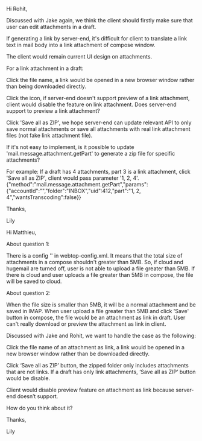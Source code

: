 Hi Rohit,

Discussed with Jake again, we think the client should firstly make sure that user can edit attachments in a draft.

If generating a link by server-end, it's difficult for client to translate a link text in mail body into a link attachment of compose window.

The client would remain current UI design on attachments.

For a link attachment in a draft:

Click the file name, a link would be opened in a new browser window rather than being downloaded directly.

Click the icon, if server-end doesn't support preview of a link attachment, client would disable the feature on link attachment.  Does server-end support to preview a link attachment?

Click 'Save all as ZIP', we hope server-end can update relevant API to only save normal attachments or save all attachments with real link attachment files (not fake link attachment file). 

If it's not easy to implement, is it possible to update 'mail.message.attachment.getPart' to generate a zip file for specific attachments?

For example: 
If a draft has 4 attachments, part 3 is a link attachment, click 'Save all as ZIP', client would pass parameter '1, 2, 4'.
{"method":"mail.message.attachment.getPart","params":{"accountId":"","folder":"INBOX","uid":412,"part":"1, 2, 4","wantsTranscoding":false}}

Thanks,

Lily



Hi Matthieu,

About question 1:

There is a config '<maxuploadsize value="5m" />' in webtop-config.xml.
It means that the total size of attachments in a compose shouldn't greater than 5MB.
So, if cloud and hugemail are turned off, user is not able to upload a file greater than 5MB.
If there is cloud and user uploads a file greater than 5MB in compose, the file will be saved to cloud.

About question 2: 

When the file size is smaller than 5MB, it will be a normal attachment and be saved in IMAP.
When user upload a file greater than 5MB and click 'Save' button in compose, the file would be an attachment as link in draft.
User can't really download or preview the attachment as link in client.

Discussed with Jake and Rohit, we want to handle the case as the following:

Click the file name of an attachment as link, a link would be opened in a new browser window rather than be downloaded directly.

Click ‘Save all as ZIP’ button, the zipped folder only includes attachments that are not links. If a draft has only link attachments, ‘Save all as ZIP’ button would be disable.

Client would disable preview feature on attachment as link because server-end doesn’t support.

How do you think about it?

Thanks,

Lily

